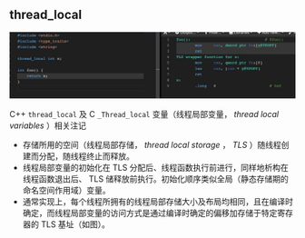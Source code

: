 ## thread_local

![](./img/thread_local.jpg)

C++ `thread_local` 及 C `_Thread_local` 变量（线程局部变量， _thread local variables_ ）相关注记
- 存储所用的空间（线程局部存储， _thread local storage_ ， _TLS_ ）随线程创建而分配，随线程终止而释放。
- 线程局部变量的初始化在 TLS 分配后、线程函数执行前进行，同样地析构在线程函数退出后、 TLS 储释放前执行。初始化顺序类似全局（静态存储期的命名空间作用域）变量。
- 通常实现上，每个线程所拥有的线程局部存储大小及布局均相同，且在编译时确定，而线程局部变量的访问方式是通过编译时确定的偏移加存储于特定寄存器的 TLS 基址（如图）。
